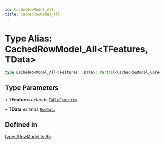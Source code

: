 ```yaml
---
id: CachedRowModel_All
title: CachedRowModel_All
---
```


# Type Alias: CachedRowModel\_All\<TFeatures, TData\>

```ts
type CachedRowModel_All<TFeatures, TData>: Partial<CachedRowModel_Core<TFeatures, TData> & CachedRowModel_Expanded<TFeatures, TData> & CachedRowModel_Faceted<TFeatures, TData> & CachedRowModel_Filtered<TFeatures, TData> & CachedRowModel_Grouped<TFeatures, TData> & CachedRowModel_Paginated<TFeatures, TData> & CachedRowModel_Sorted<TFeatures, TData>>;
```

## Type Parameters

• **TFeatures** *extends* [`TableFeatures`](tablefeatures.md)

• **TData** *extends* [`RowData`](rowdata.md)

## Defined in

[types/RowModel.ts:95](https://github.com/TanStack/table/blob/main/packages/table-core/src/types/RowModel.ts#L95)
